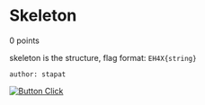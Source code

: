# Skeleton
0 points

skeleton is the structure, flag format: `EH4X{string}`

`author: stapat`

[![Button Click]](https://drive.google.com/file/d/1QVMQ7kYg2rA4LuX_najEzCs3gv68fK4Q/view?usp=sharing)

[Button Click]: https://img.shields.io/badge/Handout-37a779?style=for-the-badge
